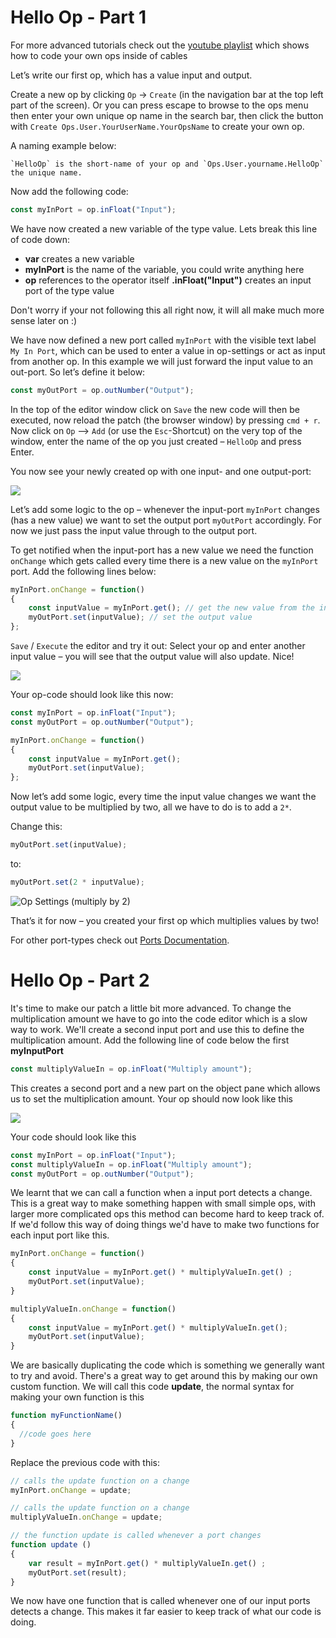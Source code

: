 # Hello Op - Part 1

For more advanced tutorials check out the [youtube playlist](https://www.youtube.com/playlist?list=PLYimpE2xWgBvKQg65p9q5sa2jJaHGO7Ka) which shows how to code your own ops inside of cables

Let’s write our first op, which has a value input and output.

Create a new op by clicking `Op` -> `Create` (in the navigation bar at the top left part of the screen).
Or you can press escape to browse to the ops menu then enter your own unique op name in the search bar, then click the button with `Create Ops.User.YourUserName.YourOpsName` to create your own op.

A naming example below:
```text
`HelloOp` is the short-name of your op and `Ops.User.yourname.HelloOp` the unique name.
```
Now add the following code:

```javascript
const myInPort = op.inFloat("Input");
```
We have now created a new variable of the type value. Lets break this line of code down:
- **var** creates a new variable
- **myInPort** is the name of the variable, you could write anything here
- **op** references to the operator itself **.inFloat("Input")** creates an input port of the type value

Don't worry if your not following this all right now, it will all make much more sense later on :)

We have now defined a new port called `myInPort` with the visible text label `My In Port`, which can be used to enter a value in op-settings or act as input from another op.
In this example we will just forward the input value to an out-port. So let’s define it below:

```javascript
const myOutPort = op.outNumber("Output");
```

In the top of the editor window click on `Save` the new code will then be executed, now reload the patch (the browser window) by pressing `cmd + r`. 
Now click on `Op` —> `Add` (or use the `Esc`-Shortcut) on the very top of the window, enter the name of the op you just created – `HelloOp` and press Enter.

You now see your newly created op with one input- and one output-port:

![](img/hello-op-1.png)

Let’s add some logic to the op – whenever the input-port `myInPort` changes (has a new value) we want to  set the output port `myOutPort` accordingly. For now we just pass the input value through to the output port.

To get notified when the input-port has a new value we need the function `onChange` which gets called every time there is a new value on the `myInPort` port.
Add the following lines below:

```javascript
myInPort.onChange = function()
{
    const inputValue = myInPort.get(); // get the new value from the input port
    myOutPort.set(inputValue); // set the output value
};
```

`Save` / `Execute` the editor and try it out: Select your op and enter another input value – you will see that the output value will also update. Nice!

![](img/hello-op-inout-same.png)

Your op-code should look like this now:

```javascript
const myInPort = op.inFloat("Input");
const myOutPort = op.outNumber("Output");

myInPort.onChange = function()
{
    const inputValue = myInPort.get();
    myOutPort.set(inputValue);
};
```

Now let’s add some logic, every time the input value changes we want the output value to be multiplied by two, all we have to do is to add a `2*`.

Change this:

```javascript
myOutPort.set(inputValue);
```

to:

```javascript
myOutPort.set(2 * inputValue);
```

![Op Settings (multiply by 2)](img/op-settings-mul.png)

That’s it for now – you created your first op which multiplies values by two!

For other port-types check out [Ports Documentation](../dev_creating_ports/dev_creating_ports).

# Hello Op - Part 2

It's time to make our patch a little bit more advanced.
To change the multiplication amount we have to go into the code editor which is a slow way to work.
We'll create a second input port and use this to define the multiplication amount.
Add the following line of code below the first **myInputPort**
```javascript
const multiplyValueIn = op.inFloat("Multiply amount");
```

This creates a second port and a new part on the object pane which allows us to set the multiplication amount.
Your op should now look like this

![](img/b-port_in_multiply_amount.PNG)


Your code should look like this
```javascript
const myInPort = op.inFloat("Input");
const multiplyValueIn = op.inFloat("Multiply amount");
const myOutPort = op.outNumber("Output");
```


We learnt that we can call a function when a input port detects a change. This is a great way to make something happen with small simple ops, with larger more complicated ops this method can become hard to keep track of.
If we'd follow this way of doing things we'd have to make two functions for each input port like this.

```javascript
myInPort.onChange = function()
{
    const inputValue = myInPort.get() * multiplyValueIn.get() ;
    myOutPort.set(inputValue);
}

multiplyValueIn.onChange = function()
{
    const inputValue = myInPort.get() * multiplyValueIn.get();
    myOutPort.set(inputValue);
}

```

We are basically duplicating the code which is something we generally want to try and avoid.
There's a great way to get around this by making our own custom function.
We will call this code **update**, the normal syntax for making your own function is this

```javascript
function myFunctionName()
{
  //code goes here
}
```
Replace the previous code with this:
```javascript
// calls the update function on a change
myInPort.onChange = update;

// calls the update function on a change
multiplyValueIn.onChange = update;

// the function update is called whenever a port changes
function update ()
{
    var result = myInPort.get() * multiplyValueIn.get() ;
    myOutPort.set(result);
}
```
We now have one function that is called whenever one of our input ports detects a change. This makes it far easier to keep track of what our code is doing.










